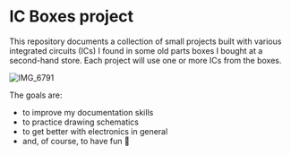 # IC Boxes project

This repository documents a collection of small projects built with various integrated circuits (ICs) I found in some old parts boxes I bought at a second-hand store.
Each project will use one or more ICs from the boxes.

![IMG_6791](https://github.com/user-attachments/assets/af25e42f-fda9-4bc7-a424-41e2fc18add8)

The goals are:

- to improve my documentation skills
- to practice drawing schematics
- to get better with electronics in general
- and, of course, to have fun 🚀

